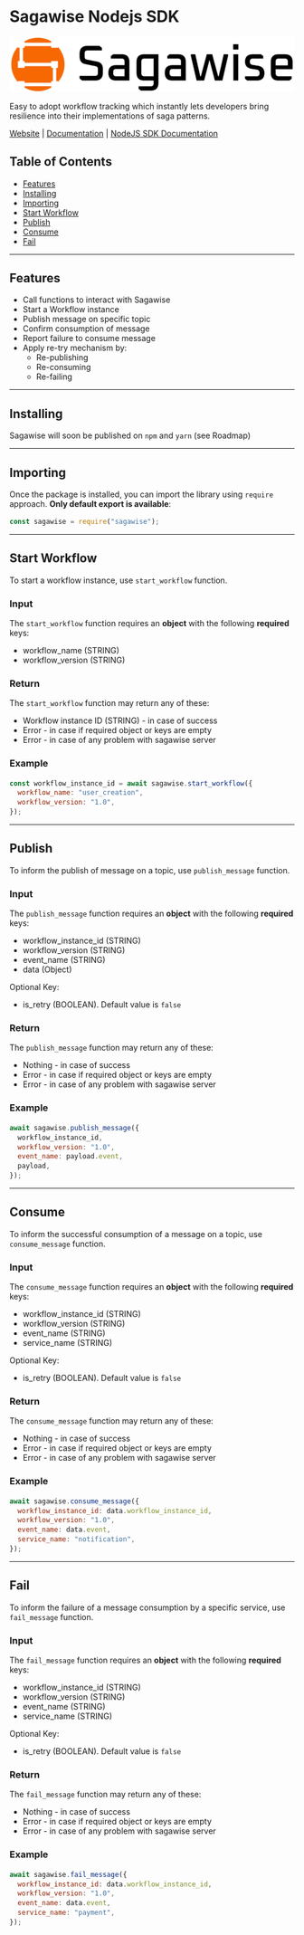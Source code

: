 # Sagawise Nodejs SDK

![sagawise platform logo](https://raw.githubusercontent.com/venturenox/sagawise/main/sdk/sagawise-platform-logo.png)

Easy to adopt workflow tracking which instantly lets developers bring resilience into their implementations of saga patterns.

[Website](https://venturenox.com/work/sagawise/) | [Documentation](https://github.com/venturenox/wtfsaga/tree/main) | [NodeJS SDK Documentation](https://github.com/venturenox/sagawise/blob/main/sdk/nodejs)

## Table of Contents

- [Features](#features)
- [Installing](#installing)
- [Importing](#importing)
- [Start Workflow](#start-workflow)
- [Publish](#publish)
- [Consume](#consume)
- [Fail](#fail)

---

## Features

- Call functions to interact with Sagawise
- Start a Workflow instance
- Publish message on specific topic
- Confirm consumption of message
- Report failure to consume message
- Apply re-try mechanism by:
  - Re-publishing
  - Re-consuming
  - Re-failing

---

## Installing

Sagawise will soon be published on `npm` and `yarn` (see Roadmap)

<!-- ### Using npm
```
npm install sagawise
```

### Using yarn
```
yarn add sagawise
```

### Using pnpm
```
pnpm add sagawise
``` -->

---

## Importing

Once the package is installed, you can import the library using `require` approach. **Only default export is available**:

```javascript
const sagawise = require("sagawise");
```

---

## Start Workflow

To start a workflow instance, use `start_workflow` function.

### Input

The `start_workflow` function requires an **object** with the following **required** keys:

- workflow_name (STRING)
- workflow_version (STRING)

### Return

The `start_workflow` function may return any of these:

- Workflow instance ID (STRING) - in case of success
- Error - in case if required object or keys are empty
- Error - in case of any problem with sagawise server

### Example

```javascript
const workflow_instance_id = await sagawise.start_workflow({
  workflow_name: "user_creation",
  workflow_version: "1.0",
});
```

---

## Publish

To inform the publish of message on a topic, use `publish_message` function.

### Input

The `publish_message` function requires an **object** with the following **required** keys:

- workflow_instance_id (STRING)
- workflow_version (STRING)
- event_name (STRING)
- data (Object)

Optional Key:

- is_retry (BOOLEAN). Default value is `false`

### Return

The `publish_message` function may return any of these:

- Nothing - in case of success
- Error - in case if required object or keys are empty
- Error - in case of any problem with sagawise server

### Example

```javascript
await sagawise.publish_message({
  workflow_instance_id,
  workflow_version: "1.0",
  event_name: payload.event,
  payload,
});
```

---

## Consume

To inform the successful consumption of a message on a topic, use `consume_message` function.

### Input

The `consume_message` function requires an **object** with the following **required** keys:

- workflow_instance_id (STRING)
- workflow_version (STRING)
- event_name (STRING)
- service_name (STRING)

Optional Key:

- is_retry (BOOLEAN). Default value is `false`

### Return

The `consume_message` function may return any of these:

- Nothing - in case of success
- Error - in case if required object or keys are empty
- Error - in case of any problem with sagawise server

### Example

```javascript
await sagawise.consume_message({
  workflow_instance_id: data.workflow_instance_id,
  workflow_version: "1.0",
  event_name: data.event,
  service_name: "notification",
});
```

---

## Fail

To inform the failure of a message consumption by a specific service, use `fail_message` function.

### Input

The `fail_message` function requires an **object** with the following **required** keys:

- workflow_instance_id (STRING)
- workflow_version (STRING)
- event_name (STRING)
- service_name (STRING)

Optional Key:

- is_retry (BOOLEAN). Default value is `false`

### Return

The `fail_message` function may return any of these:

- Nothing - in case of success
- Error - in case if required object or keys are empty
- Error - in case of any problem with sagawise server

### Example

```javascript
await sagawise.fail_message({
  workflow_instance_id: data.workflow_instance_id,
  workflow_version: "1.0",
  event_name: data.event,
  service_name: "payment",
});
```
